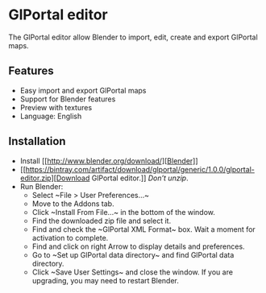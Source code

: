 # GlPortal editor
The GlPortal editor allow Blender to import, edit, create and export GlPortal maps.

## Features
- Easy import and export GlPortal maps
- Support for Blender features
- Preview with textures
- Language: English

## Installation
- Install [[http://www.blender.org/download/][Blender]]
- [[https://bintray.com/artifact/download/glportal/generic/1.0.0/glportal-editor.zip][Download GlPortal editor.]] *Don’t unzip*.
- Run Blender:
  - Select ~File > User Preferences...~
  - Move to the Addons tab.
  - Click ~Install From File...~ in the bottom of the window.
  - Find the downloaded zip file and select it.
  - Find and check the ~GlPortal XML Format~ box. Wait a moment for activation to complete.
  - Find and click on right Arrow to display details and preferences.
  - Go to ~Set up GlPortal data directory~ and find GlPortal data directory.
  - Click ~Save User Settings~ and close the window.
If you are upgrading, you may need to restart Blender.
